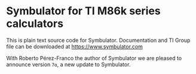 # Symbulator for TI M86k series calculators

This is plain text source code for Symbulator.
Documentation and TI Group file can be downloaded at https://www.symbulator.com

With Roberto Pérez-Franco the author of Symbulator we are pleased
to announce version `7α`, a new update to Symbulator.

